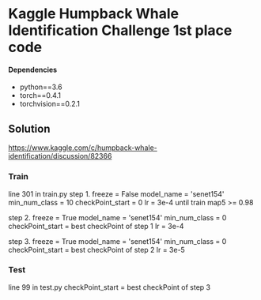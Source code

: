 # Kaggle Humpback Whale Identification Challenge  1st place code


#### Dependencies
- python==3.6
- torch==0.4.1
- torchvision==0.2.1


## Solution
https://www.kaggle.com/c/humpback-whale-identification/discussion/82366



### Train
line 301 in train.py
step 1.
        freeze = False
        model_name = 'senet154'
        min_num_class = 10
        checkPoint_start = 0
        lr = 3e-4
        until train map5 >= 0.98

step 2.
        freeze = True
        model_name = 'senet154'
        min_num_class = 0
        checkPoint_start = best checkPoint of step 1
        lr = 3e-4

step 3.
        freeze = True
        model_name = 'senet154'
        min_num_class = 0
        checkPoint_start = best checkPoint of step 2
        lr = 3e-5

### Test
line 99 in test.py
       checkPoint_start = best checkPoint of step 3

